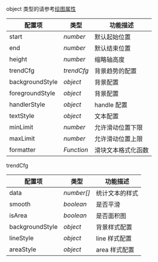 object 类型的请参考[绘图属性](../../manual/graphic-style)

| 配置项          | 类型     | 功能描述           |
| --------------- | -------- | ------------------ |
| start           | _number_    | 默认起始位置       |
| end             | _number_    | 默认结束位置       |
| height          | _number_    | 缩略轴高度         |
| trendCfg        | _trendCfg_ | 背景趋势的配置     |
| backgroundStyle | _object_    | 背景配置           |
| foregroundStyle | _object_    | 背景配置           |
| handlerStyle    | _object_    | handle 配置        |
| textStyle       | _object_    | 文本配置           |
| minLimit        | _number_    | 允许滑动位置下限   |
| maxLimit        | _number_    | 允许滑动位置上限   |
| formatter       | _Function_ | 滑块文本格式化函数 |

trendCfg

| 配置项          | 类型     | 功能描述       |
| --------------- | -------- | -------------- |
| data            | _number[]_ | 统计文本的样式 |
| smooth          | _boolean_   | 是否平滑       |
| isArea          | _boolean_   | 是否面积图     |
| backgroundStyle | _object_    | 背景样式配置   |
| lineStyle       | _object_    | line 样式配置  |
| areaStyle       | _object_    | area 样式配置  |
